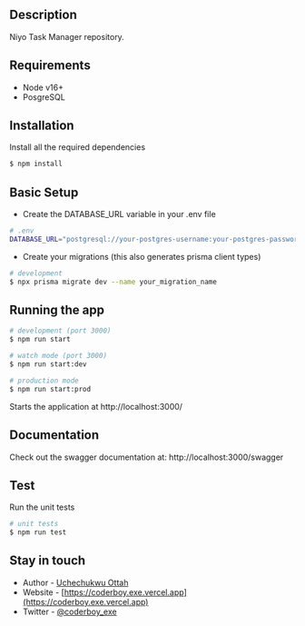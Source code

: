 
## Description

Niyo Task Manager repository.

## Requirements
- Node v16+
- PosgreSQL

## Installation
Install all the required dependencies
```bash
$ npm install
```

## Basic Setup

- Create the DATABASE_URL variable in your .env file

```bash
# .env
DATABASE_URL="postgresql://your-postgres-username:your-postgres-password@localhost:5432/niyo-task-db?schema=public"
```

- Create your migrations (this also generates prisma client types)
```bash
# development
$ npx prisma migrate dev --name your_migration_name
```

## Running the app

```bash
# development (port 3000)
$ npm run start

# watch mode (port 3000)
$ npm run start:dev

# production mode
$ npm run start:prod
```
Starts the application at http://localhost:3000/

## Documentation
Check out the swagger documentation at: http://localhost:3000/swagger

## Test
Run the unit tests
```bash
# unit tests
$ npm run test

```


## Stay in touch

- Author - [Uchechukwu Ottah](https://github.com/coderboy-exe)
- Website - [https://coderboy.exe.vercel.app](https://coderboy.exe.vercel.app)
- Twitter - [@coderboy_exe](https://twitter.com/coderboy_exe)
